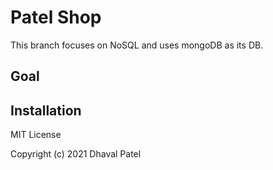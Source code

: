 # Patel Shop
 This branch focuses on NoSQL and uses mongoDB as its DB.


## Goal

## Installation





MIT License

Copyright (c) 2021 Dhaval Patel
